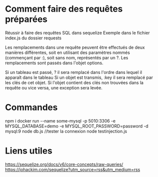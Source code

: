 # Comment faire des requêtes préparées

Réussir à faire des requêtes SQL dans sequelize
Exemple dans le fichier index.js du dossier requests

Les remplacements dans une requête peuvent être effectués de deux manières différentes, soit en utilisant des paramètres nommés (commençant par :), soit sans nom, représentés par un ?. Les remplacements sont passés dans l'objet options.

Si un tableau est passé, ? il sera remplacé dans l'ordre dans lequel il apparaît dans le tableau
Si un objet est transmis, :key il sera remplacé par les clés de cet objet. Si l'objet contient des clés non trouvées dans la requête ou vice versa, une exception sera levée.

# Commandes

npm i
docker run --name some-mysql -p 5010:3306 -e MYSQL_DATABASE=demo -e MYSQL_ROOT_PASSWORD=password -d mysql:9
node db.js //tester la connexion
node testinjection.js 

# Liens utiles
https://sequelize.org/docs/v6/core-concepts/raw-queries/
https://johackim.com/sequelize?utm_source=rss&utm_medium=rss




